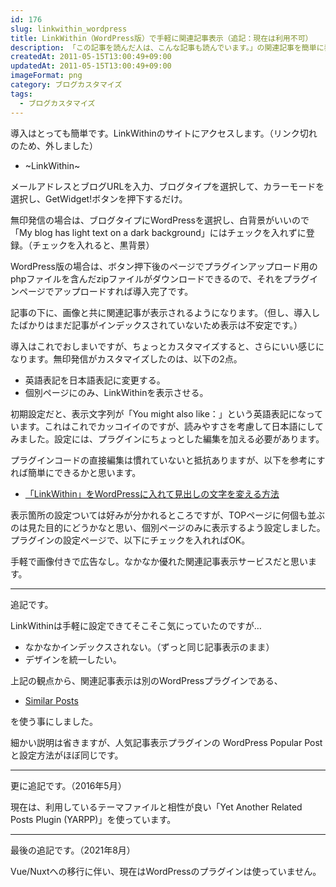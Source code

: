```yaml
---
id: 176
slug: linkwithin_wordpress
title: LinkWithin（WordPress版）で手軽に関連記事表示（追記：現在は利用不可）
description: 「この記事を読んだ人は、こんな記事も読んでいます。」の関連記事を簡単に表示できる「LinkWithin」を入れてみました。  
createdAt: 2011-05-15T13:00:49+09:00
updatedAt: 2011-05-15T13:00:49+09:00
imageFormat: png
category: ブログカスタマイズ
tags:
  - ブログカスタマイズ
---
```


導入はとっても簡単です。LinkWithinのサイトにアクセスします。（リンク切れのため、外しました）

* ~LinkWithin~

メールアドレスとブログURLを入力、ブログタイプを選択して、カラーモードを選択し、GetWidget!ボタンを押下するだけ。

<app-capture-image article-id="176" img-file-name="linkwithin.png" caption="LinkWithinの登録ページ"></app-capture-image>

無印発信の場合は、ブログタイプにWordPressを選択し、白背景がいいので「My blog has light text on a dark background」にはチェックを入れずに登録。（チェックを入れると、黒背景）

WordPress版の場合は、ボタン押下後のページでプラグインアップロード用のphpファイルを含んだzipファイルがダウンロードできるので、それをプラグインページでアップロードすれば導入完了です。

記事の下に、画像と共に関連記事が表示されるようになります。（但し、導入したばかりはまだ記事がインデックスされていないため表示は不安定です。）

導入はこれでおしまいですが、ちょっとカスタマイズすると、さらにいい感じになります。無印発信がカスタマイズしたのは、以下の2点。

* 英語表記を日本語表記に変更する。
* 個別ページにのみ、LinkWithinを表示させる。

初期設定だと、表示文字列が「You might also like：」という英語表記になっています。これはこれでカッコイイのですが、読みやすさを考慮して日本語にしてみました。設定には、プラグインにちょっとした編集を加える必要があります。

プラグインコードの直接編集は慣れていないと抵抗ありますが、以下を参考にすれば簡単にできるかと思います。

* <a href="http://www.abi-station.com/p/1129" target="_blank" rel="noopener">「LinkWithin」をWordPressに入れて見出しの文字を変える方法</a>

表示箇所の設定ついては好みが分かれるところですが、TOPページに何個も並ぶのは見た目的にどうかなと思い、個別ページのみに表示するよう設定しました。プラグインの設定ページで、以下にチェックを入れればOK。

<app-capture-image article-id="176" img-file-name="linkwithin_settei.png" caption="LinkWithinの設定画面"></app-capture-image>

手軽で画像付きで広告なし。なかなか優れた関連記事表示サービスだと思います。

* * *

追記です。

LinkWithinは手軽に設定できてそこそこ気にっていたのですが…

* なかなかインデックスされない。（ずっと同じ記事表示のまま）
* デザインを統一したい。

上記の観点から、関連記事表示は別のWordPressプラグインである、

* <a href="http://wordpress.org/extend/plugins/similar-posts/" target="_blank" rel="noopener">Similar Posts</a>

を使う事にしました。

細かい説明は省きますが、人気記事表示プラグインの WordPress Popular Post と設定方法がほぼ同じです。

* * *

更に追記です。（2016年5月）

現在は、利用しているテーマファイルと相性が良い「Yet Another Related Posts Plugin (YARPP)」を使っています。

* * *

最後の追記です。（2021年8月）

Vue/Nuxtへの移行に伴い、現在はWordPressのプラグインは使っていません。
